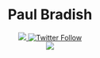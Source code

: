 <h1 align="center">Paul Bradish</h1>

<p align='center'>
  
  <a href="https://www.linkedin.com/in/paulbradish/">
    <img src="https://img.shields.io/badge/linkedin-%230077B5.svg?&style=for-the-badge&logo=linkedin&logoColor=white" />
  </a>
  
  <a href="https://twitter.com/paul_bradish">
  <img alt="Twitter Follow" src="https://img.shields.io/twitter/follow/paul_bradish?style=social">
  </a>
<br />
<a href="https://github.com/anuraghazra/github-readme-stats">
  <img align="center" src="https://github-readme-stats-git-masterrstaa-rickstaa.vercel.app/api?username=paulbradish&theme=dark&show_icons=true" />
</a>

</p>
<!---
paulbradish/paulbradish is a ✨ special ✨ repository because its `README.md` (this file) appears on your GitHub profile.
You can click the Preview link to take a look at your changes.
--->
